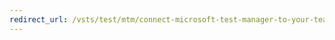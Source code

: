 ```yaml
---
redirect_url: /vsts/test/mtm/connect-microsoft-test-manager-to-your-team-project-and-test-plan
---
```

